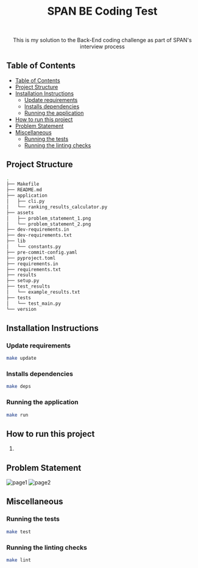 <h1 align="center"> SPAN BE Coding Test </h1> <br>

<p align="center">
  This is my solution to the Back-End coding challenge as part of SPAN's interview process
</p>


## Table of Contents
- [Table of Contents](#table-of-contents)
- [Project Structure](#project-structure)
- [Installation Instructions](#installation-instructions)
  - [Update requirements](#update-requirements)
  - [Installs dependencies](#installs-dependencies)
  - [Running the application](#running-the-application)
- [How to run this project](#how-to-run-this-project)
- [Problem Statement](#problem-statement)
- [Miscellaneous](#miscellaneous)
  - [Running the tests](#running-the-tests)
  - [Running the linting checks](#running-the-linting-checks)


## Project Structure
```bash
.
├── Makefile
├── README.md
├── application
│   ├── cli.py
│   └── ranking_results_calculator.py
├── assets
│   ├── problem_statement_1.png
│   └── problem_statement_2.png
├── dev-requirements.in
├── dev-requirements.txt
├── lib
│   └── constants.py
├── pre-commit-config.yaml
├── pyproject.toml
├── requirements.in
├── requirements.txt
├── results
├── setup.py
├── test_results
│   └── example_results.txt
├── tests
│   └── test_main.py
└── version
```

## Installation Instructions
### Update requirements
```bash
make update
```

### Installs dependencies
```bash
make deps
```

### Running the application
```bash
make run
```

## How to run this project
1.

## Problem Statement
![page1](https://github.com/CharlRitter/span-ranking-coding-test/blob/main/assets/problem_statement_1.png)
![page2](https://github.com/CharlRitter/span-ranking-coding-test/blob/main/assets/problem_statement_2.png)

## Miscellaneous
### Running the tests
```bash
make test
```

### Running the linting checks
```bash
make lint
```
